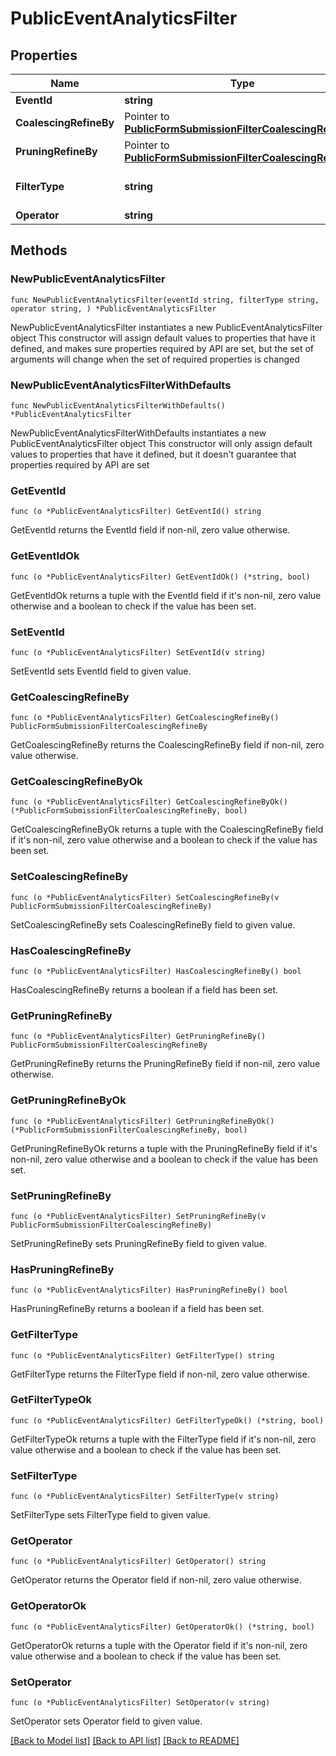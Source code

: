 # PublicEventAnalyticsFilter

## Properties

Name | Type | Description | Notes
------------ | ------------- | ------------- | -------------
**EventId** | **string** |  | 
**CoalescingRefineBy** | Pointer to [**PublicFormSubmissionFilterCoalescingRefineBy**](PublicFormSubmissionFilterCoalescingRefineBy.md) |  | [optional] 
**PruningRefineBy** | Pointer to [**PublicFormSubmissionFilterCoalescingRefineBy**](PublicFormSubmissionFilterCoalescingRefineBy.md) |  | [optional] 
**FilterType** | **string** |  | [default to "EVENT"]
**Operator** | **string** |  | 

## Methods

### NewPublicEventAnalyticsFilter

`func NewPublicEventAnalyticsFilter(eventId string, filterType string, operator string, ) *PublicEventAnalyticsFilter`

NewPublicEventAnalyticsFilter instantiates a new PublicEventAnalyticsFilter object
This constructor will assign default values to properties that have it defined,
and makes sure properties required by API are set, but the set of arguments
will change when the set of required properties is changed

### NewPublicEventAnalyticsFilterWithDefaults

`func NewPublicEventAnalyticsFilterWithDefaults() *PublicEventAnalyticsFilter`

NewPublicEventAnalyticsFilterWithDefaults instantiates a new PublicEventAnalyticsFilter object
This constructor will only assign default values to properties that have it defined,
but it doesn't guarantee that properties required by API are set

### GetEventId

`func (o *PublicEventAnalyticsFilter) GetEventId() string`

GetEventId returns the EventId field if non-nil, zero value otherwise.

### GetEventIdOk

`func (o *PublicEventAnalyticsFilter) GetEventIdOk() (*string, bool)`

GetEventIdOk returns a tuple with the EventId field if it's non-nil, zero value otherwise
and a boolean to check if the value has been set.

### SetEventId

`func (o *PublicEventAnalyticsFilter) SetEventId(v string)`

SetEventId sets EventId field to given value.


### GetCoalescingRefineBy

`func (o *PublicEventAnalyticsFilter) GetCoalescingRefineBy() PublicFormSubmissionFilterCoalescingRefineBy`

GetCoalescingRefineBy returns the CoalescingRefineBy field if non-nil, zero value otherwise.

### GetCoalescingRefineByOk

`func (o *PublicEventAnalyticsFilter) GetCoalescingRefineByOk() (*PublicFormSubmissionFilterCoalescingRefineBy, bool)`

GetCoalescingRefineByOk returns a tuple with the CoalescingRefineBy field if it's non-nil, zero value otherwise
and a boolean to check if the value has been set.

### SetCoalescingRefineBy

`func (o *PublicEventAnalyticsFilter) SetCoalescingRefineBy(v PublicFormSubmissionFilterCoalescingRefineBy)`

SetCoalescingRefineBy sets CoalescingRefineBy field to given value.

### HasCoalescingRefineBy

`func (o *PublicEventAnalyticsFilter) HasCoalescingRefineBy() bool`

HasCoalescingRefineBy returns a boolean if a field has been set.

### GetPruningRefineBy

`func (o *PublicEventAnalyticsFilter) GetPruningRefineBy() PublicFormSubmissionFilterCoalescingRefineBy`

GetPruningRefineBy returns the PruningRefineBy field if non-nil, zero value otherwise.

### GetPruningRefineByOk

`func (o *PublicEventAnalyticsFilter) GetPruningRefineByOk() (*PublicFormSubmissionFilterCoalescingRefineBy, bool)`

GetPruningRefineByOk returns a tuple with the PruningRefineBy field if it's non-nil, zero value otherwise
and a boolean to check if the value has been set.

### SetPruningRefineBy

`func (o *PublicEventAnalyticsFilter) SetPruningRefineBy(v PublicFormSubmissionFilterCoalescingRefineBy)`

SetPruningRefineBy sets PruningRefineBy field to given value.

### HasPruningRefineBy

`func (o *PublicEventAnalyticsFilter) HasPruningRefineBy() bool`

HasPruningRefineBy returns a boolean if a field has been set.

### GetFilterType

`func (o *PublicEventAnalyticsFilter) GetFilterType() string`

GetFilterType returns the FilterType field if non-nil, zero value otherwise.

### GetFilterTypeOk

`func (o *PublicEventAnalyticsFilter) GetFilterTypeOk() (*string, bool)`

GetFilterTypeOk returns a tuple with the FilterType field if it's non-nil, zero value otherwise
and a boolean to check if the value has been set.

### SetFilterType

`func (o *PublicEventAnalyticsFilter) SetFilterType(v string)`

SetFilterType sets FilterType field to given value.


### GetOperator

`func (o *PublicEventAnalyticsFilter) GetOperator() string`

GetOperator returns the Operator field if non-nil, zero value otherwise.

### GetOperatorOk

`func (o *PublicEventAnalyticsFilter) GetOperatorOk() (*string, bool)`

GetOperatorOk returns a tuple with the Operator field if it's non-nil, zero value otherwise
and a boolean to check if the value has been set.

### SetOperator

`func (o *PublicEventAnalyticsFilter) SetOperator(v string)`

SetOperator sets Operator field to given value.



[[Back to Model list]](../README.md#documentation-for-models) [[Back to API list]](../README.md#documentation-for-api-endpoints) [[Back to README]](../README.md)


